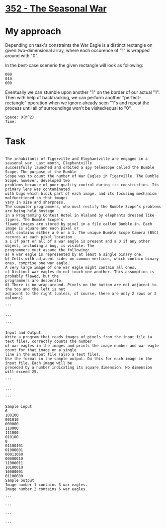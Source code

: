 # [352 - The Seasonal War](https://onlinejudge.org/index.php?option=onlinejudge&page=show_problem&problem=288)

# My approach

Depending on task's constraints the War Eagle is a distinct rectangle on given two-dimensional array, where each occurence of "1" is wrapped around with "0".

In the best-case scenerio the given rectangle will look as following:

```
000
010
000
```

Eventually we can stumble upon another "1" on the border of our actual "1". Then with help of backtracking, we can perform another "perfect-rectangle" operation when we ignore already seen "1"s and repeat the process until all of surroundings won't be visited/equal to "0".

```
Space: O(n^2)
Time:
```

# Task

````

The inhabitants of Tigerville and Elephantville are engaged in a seasonal war. Last month, Elephantville
successfully launched and orbited a spy telescope called the Bumble Scope. The purpose of the Bumble
Scope was to count the number of War Eagles in Tigerville. The Bumble Scope, however, developed two
problems because of poor quality control during its construction. Its primary lens was contaminated
with bugs which block part of each image, and its focusing mechanism malfunctioned so that images
vary in size and sharpness.
The computer programmers, who must rectify the Bumble Scope’s problems are being held hostage
in a Programming Contest Hotel in Alaland by elephants dressed like tigers. The Bumble Scope’s
flawed images are stored by pixel in a file called Bumble.in. Each image is square and each pixel or
cell contains either a 0 or a 1. The unique Bumble Scope Camera (BSC) records at each pixel location
a 1 if part or all of a war eagle is present and a 0 if any other object, including a bug, is visible. The
programmers must assume the following:
a) A war eagle is represented by at least a single binary one.
b) Cells with adjacent sides on common vertices, which contain binary ones, comprise one war eagle.
A very large image of one war eagle might contain all ones.
c) Distinct war eagles do not touch one another. This assumption is probably flawed, but the
programmers are desperate.
d) There is no wrap-around. Pixels on the bottom are not adjacent to the top and the left is not
adjacent to the right (unless, of course, there are only 2 rows or 2 columns)

```

---

```

Input and Output
Write a program that reads images of pixels from the input file (a text file), correctly counts the number
of war eagles in the images and prints the image number and war eagle count for that image on a single
line in the output file (also a text file).
Use the format in the sample output. Do this for each image in the input file. Each image will be
preceded by a number indicating its square dimension. No dimension will exceed 25.

```

---

```

Sample input
6
100100
001010
000000
110000
111000
010100
8
01100101
01000001
00011000
00000010
11000011
10100010
10000001
01100000
Sample output
Image number 1 contains 3 war eagles.
Image number 2 contains 6 war eagles.

```

```

```

```
````
